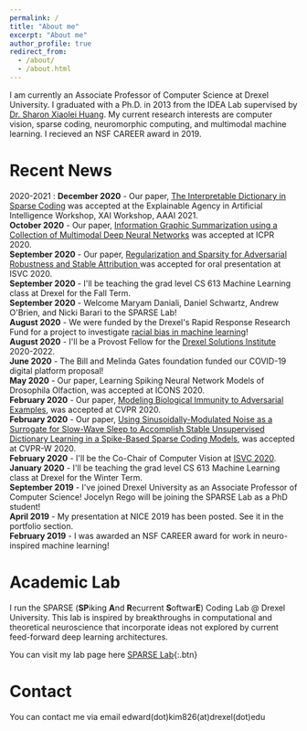 ```yaml
---
permalink: /
title: "About me"
excerpt: "About me"
author_profile: true
redirect_from: 
  - /about/
  - /about.html
---
```

I am currently an Associate Professor of Computer Science at Drexel University. I graduated with a Ph.D. in 2013 from the IDEA Lab supervised by [Dr. Sharon Xiaolei Huang](https://faculty.ist.psu.edu/suh972/). My current research interests are computer vision, sparse coding, neuromorphic computing, and multimodal machine learning.  I recieved an NSF CAREER award in 2019. 

Recent News
======
2020-2021
:    **December 2020** - Our paper, [The Interpretable Dictionary in Sparse Coding](https://arxiv.org/abs/2011.11805) was accepted at the Explainable Agency in Artificial Intelligence Workshop, XAI Workshop, AAAI 2021.   
**October 2020** - Our paper, [Information Graphic Summarization using a Collection of Multimodal Deep Neural Networks](http://edwardkim.net/files/ICPR2020.pdf) was accepted at ICPR 2020.   
**September 2020** - Our paper, [Regularization and Sparsity for Adversarial Robustness and Stable Attribution
](http://edwardkim.net/files/Regularization_ISVC2020.pdf) was accepted for oral presentation at ISVC 2020.   
**September 2020** - I'll be teaching the grad level CS 613 Machine Learning class at Drexel for the Fall Term.   
**September 2020** - Welcome Maryam Daniali, Daniel Schwartz, Andrew O'Brien, and Nicki Barari to the SPARSE Lab!   
**August 2020** - We were funded by the Drexel's Rapid Response Research Fund for a project to investigate [racial bias in machine learning](https://drexel.edu/cci/stories/cci-project-to-mitigate-bias-in-ai-and-machine-learning-wins-racial-equity-award/)!  
**August 2020** - I'll be a Provost Fellow for the [Drexel Solutions Institute](https://drexel.edu/solutions-institute/) 2020-2022.  
**June 2020** - The Bill and Melinda Gates foundation funded our COVID-19 digital platform proposal!  
**May 2020** - Our paper, Learning Spiking Neural Network Models of Drosophila Olfaction, was accepted at ICONS 2020.  
**February 2020** - Our paper, [Modeling Biological Immunity to Adversarial Examples](https://edk208.github.io/publication/2020-06-01-modeling-bio), was accepted at CVPR 2020.  
**February 2020** - Our paper, [Using Sinusoidally-Modulated Noise as a Surrogate for Slow-Wave Sleep to Accomplish Stable Unsupervised Dictionary Learning in a Spike-Based Sparse Coding Models](https://edk208.github.io/publication/2020-05-01-slow-wave), was accepted at CVPR-W 2020.  
**February 2020** - I'll be the Co-Chair of Computer Vision at [ISVC 2020](https://www.isvc.net/).  
**January 2020** - I'll be teaching the grad level CS 613 Machine Learning class at Drexel for the Winter Term.  
**September 2019** - I've joined Drexel University as an Associate Professor of Computer Science! Jocelyn Rego will be joining the SPARSE Lab as a PhD student!  
**April 2019** - My presentation at NICE 2019 has been posted. See it in the portfolio section.  
**February 2019** - I was awarded an NSF CAREER award for work in neuro-inspired machine learning!  

Academic Lab
======
I run the SPARSE (**SP**iking **A**nd **R**ecurrent **S**oftwar**E**) Coding Lab @ Drexel University.
This lab is inspired by breakthroughs in computational and theoretical neuroscience that incorporate ideas not explored by current feed-forward deep learning architectures.

You can visit my lab page here [SPARSE Lab](http://www.pages.drexel.edu/~ek826/sparselab/){:.btn}

Contact
======
You can contact me via email edward(dot)kim826(at)drexel(dot)edu

